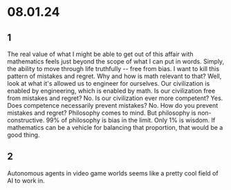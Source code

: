 # 08.01.24


## 1

The real value of what I might be able to get out of this affair with mathematics feels just beyond the scope of what I can put in words.
Simply, the ability to move through life truthfully -- free from bias.
I want to kill this pattern of mistakes and regret.
Why and how is math relevant to that?
Well, look at what it's allowed us to engineer for ourselves.
Our civilization is enabled by engineering, which is enabled by math.
Is our civilization free from mistakes and regret? No.
Is our civilization ever more competent? Yes.
Does competence necessarily prevent mistakes? No.
How do you prevent mistakes and regret?
Philosophy comes to mind.
But philosophy is non-constructive.
99% of philosophy is bias in the limit.
Only 1% is wisdom.
If mathematics can be a vehicle for balancing that proportion, that would be a good thing.


## 2

Autonomous agents in video game worlds seems like a pretty cool field of AI to work in.